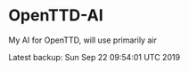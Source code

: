 # OpenTTD-AI
My AI for OpenTTD, will use primarily air

Latest backup: Sun Sep 22 09:54:01 UTC 2019

